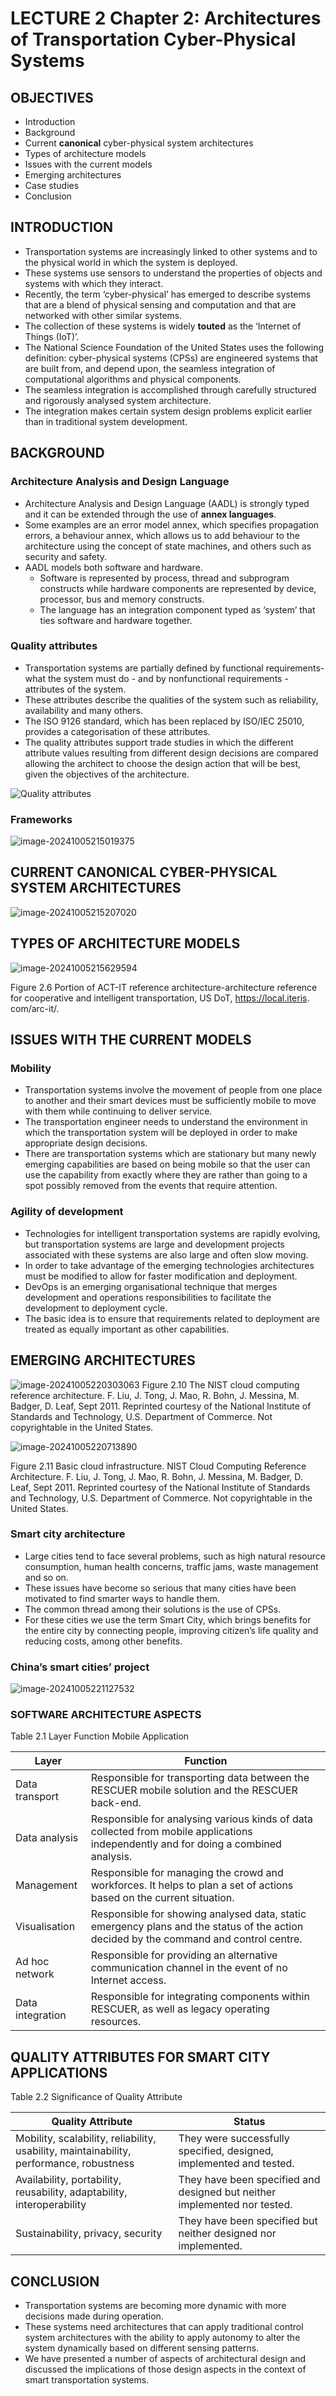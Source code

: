 
# LECTURE 2 Chapter 2: Architectures of Transportation Cyber-Physical Systems

## OBJECTIVES
+ Introduction
+ Background
+ Current **canonical** cyber-physical system architectures 
+ Types of architecture models 
+ Issues with the current models
+ Emerging architectures
+ Case studies
+ Conclusion

## INTRODUCTION
+ Transportation systems are increasingly linked to other systems and to the physical world in which the system is deployed.
+ These systems use sensors to understand the properties of objects and systems with which they interact.
+ Recently, the term ‘cyber-physical’ has emerged to describe systems that are a blend of physical sensing and computation and that are networked with other similar systems.
+ The collection of these systems is widely **touted** as the ‘Internet of Things (IoT)’.
+ The National Science Foundation of the United States uses the following definition: cyber-physical systems (CPSs) are engineered systems that are built from, and depend upon, the seamless integration of computational algorithms and physical components.
+ The seamless integration is accomplished through carefully structured and rigorously analysed system architecture.
+ The integration makes certain system design problems explicit earlier than in traditional system development.

## BACKGROUND
### Architecture Analysis and Design Language

+ Architecture Analysis and Design Language (AADL) is strongly typed and it can be extended through the use of **annex languages**.
+ Some examples are an error model annex, which specifies propagation errors, a behaviour annex, which allows us to add behaviour to the architecture using the concept of state machines, and others such as security and safety.
+ AADL models both software and hardware.
  + Software is represented by process, thread and subprogram constructs while hardware components are represented by device, processor, bus and memory constructs.
  + The language has an integration component typed as ‘system’ that ties software and hardware together.

### Quality attributes

+ Transportation systems are partially defined by functional requirements- what the system must do - and by nonfunctional requirements - attributes of the system.
+ These attributes describe the qualities of the system such as reliability, availability and many others.
+ The ISO 9126 standard, which has been replaced by ISO/IEC 25010, provides a categorisation of these attributes.
+ The quality attributes support trade studies in which the different attribute values resulting from different design decisions are compared allowing the architect to choose the design action that will be best, given the objectives of the architecture.

![Quality attributes](/images/306/07.svg)

### Frameworks

![image-20241005215019375](/images/306/08.png)

## CURRENT CANONICAL CYBER-PHYSICAL SYSTEM ARCHITECTURES

![image-20241005215207020](/images/306/09.png)

## TYPES OF ARCHITECTURE MODELS

![image-20241005215629594](/images/306/10.png)

Figure 2.6 Portion of ACT-IT reference architecture-architecture reference for cooperative and intelligent transportation, US DoT, https://local.iteris. com/arc-it/.

## ISSUES WITH THE CURRENT MODELS

### Mobility

+ Transportation systems involve the movement of people from one place to another and their smart devices must be sufficiently mobile to move with them while continuing to deliver service.
+ The transportation engineer needs to understand the environment in which the transportation system will be deployed in order to make appropriate design decisions.
+ There are transportation systems which are stationary but many newly emerging capabilities are based on being mobile so that the user can use the capability from exactly where they are rather than going to a spot possibly removed from the events that require attention.

###  Agility of development

+ Technologies for intelligent transportation systems are rapidly evolving, but transportation systems are large and development projects associated with these systems are also large and often slow moving.
+ In order to take advantage of the emerging technologies architectures must be modified to allow for faster modification and deployment.
+ DevOps is an emerging organisational technique that merges development and operations responsibilities to facilitate the development to deployment cycle.
+ The basic idea is to ensure that requirements related to deployment are treated as equally important as other capabilities.

## EMERGING ARCHITECTURES

![image-20241005220303063](/images/306/11.png)
Figure 2.10 The NIST cloud computing reference architecture.
F. Liu, J. Tong, J. Mao, R. Bohn, J. Messina, M. Badger, D. Leaf, Sept 2011. Reprinted courtesy of the National Institute of Standards and Technology, U.S. Department of Commerce. Not copyrightable in the United States.

![image-20241005220713890](/images/306/12.png)

Figure 2.11 Basic cloud infrastructure.
NIST Cloud Computing Reference Architecture. F. Liu, J. Tong, J. Mao, R. Bohn, J. Messina, M. Badger, D. Leaf, Sept 2011. Reprinted courtesy of the National Institute of Standards and Technology, U.S. Department of Commerce. Not copyrightable in the United States.

### Smart city architecture

+ Large cities tend to face several problems, such as high natural resource consumption, human health concerns, traffic jams, waste management and so on.
+ These issues have become so serious that many cities have been motivated to find smarter ways to handle them.
+ The common thread among their solutions is the use of CPSs.
+ For these cities we use the term Smart City, which brings benefits for the entire city by connecting people, improving citizen’s life quality and reducing costs, among other benefits.

### China’s smart cities’ project

![image-20241005221127532](/images/306/12.png)

### SOFTWARE ARCHITECTURE ASPECTS

Table 2.1 Layer Function Mobile Application

| Layer            | Function                                                     |
| ---------------- | ------------------------------------------------------------ |
| Data transport   | Responsible for transporting data between the RESCUER mobile solution and the RESCUER back-end. |
| Data analysis    | Responsible for analysing various kinds of data collected from mobile applications independently and for doing a combined analysis. |
| Management       | Responsible for managing the crowd and workforces. It helps to plan a set of actions based on the current situation. |
| Visualisation    | Responsible for showing analysed data, static emergency plans and the status of the action decided by the command and control centre. |
| Ad hoc network   | Responsible for providing an alternative communication channel in the event of no Internet access. |
| Data integration | Responsible for integrating components within RESCUER, as well as legacy operating resources. |

## QUALITY ATTRIBUTES FOR SMART CITY APPLICATIONS

Table 2.2 Significance of Quality Attribute

| Quality Attribute                                            | Status                                                       |
| ------------------------------------------------------------ | ------------------------------------------------------------ |
| Mobility, scalability, reliability, usability, maintainability, performance, robustness | They were successfully specified, designed, implemented and tested. |
| Availability, portability, reusability, adaptability, interoperability | They have been specified and designed but neither implemented nor tested. |
| Sustainability, privacy, security                            | They have been specified but neither designed nor implemented. |

## CONCLUSION

+ Transportation systems are becoming more dynamic with more decisions made during operation.
+ These systems need architectures that can apply traditional control system architectures with the ability to apply autonomy to alter the system dynamically based on different sensing patterns.
+ We have presented a number of aspects of architectural design and discussed the implications of those design aspects in the context of smart transportation systems.






